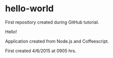 # hello-world
First repository created during GitHub tutorial.


Hello!


Application created from Node.js and Coffeescript.

First created 4/6/2015 at 0905 hrs.
